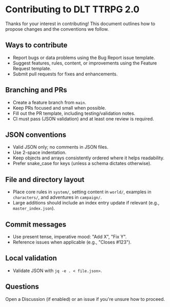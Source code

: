 # Contributing to DLT TTRPG 2.0

Thanks for your interest in contributing! This document outlines how to propose changes and the conventions we follow.

## Ways to contribute
- Report bugs or data problems using the Bug Report issue template.
- Suggest features, rules, content, or improvements using the Feature Request template.
- Submit pull requests for fixes and enhancements.

## Branching and PRs
- Create a feature branch from `main`.
- Keep PRs focused and small when possible.
- Fill out the PR template, including testing/validation notes.
- CI must pass (JSON validation) and at least one review is required.

## JSON conventions
- Valid JSON only; no comments in JSON files.
- Use 2-space indentation.
- Keep objects and arrays consistently ordered where it helps readability.
- Prefer snake_case for keys (unless a schema dictates otherwise).

## File and directory layout
- Place core rules in `system/`, setting content in `world/`, examples in `characters/`, and adventures in `campaign/`.
- Large additions should include an index entry update if relevant (e.g., `master_index.json`).

## Commit messages
- Use present tense, imperative mood: "Add X", "Fix Y".
- Reference issues when applicable (e.g., "Closes #123").

## Local validation
- Validate JSON with `jq -e . < file.json>`.

## Questions
Open a Discussion (if enabled) or an issue if you're unsure how to proceed.
